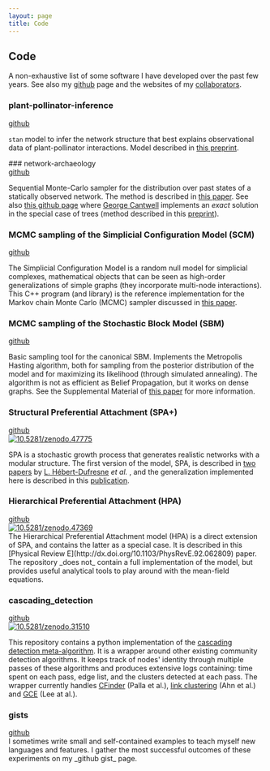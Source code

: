 ```yaml
---
layout: page
title: Code
---
```


## Code

A non-exhaustive list of some software I have developed over the past few years. See also my [github](https://github.com/jg-you/) page and the websites of my [collaborators](about.html#collaborators).

<div class="end-of-post"></div>

### plant-pollinator-inference

<div class="code-links">
<a href="https://github.com/jg-you/plant-pollinator-inference/"><i class="fa fa-github fa-2x"
aria-hidden="true"></i> github</a><br/>
</div>

`stan` model to infer the network structure that best explains  observational data of plant-pollinator interactions. Model described in [this preprint](https://www.biorxiv.org/content/10.1101/754077v1).

<div class="end-of-post"></div>
### network-archaeology

<div class="code-links">
<a href="https://github.com/jg-you/network-archaeology"><i class="fa fa-github fa-2x"
aria-hidden="true"></i> github</a><br/>
</div>

Sequential Monte-Carlo sampler for the distribution over past states of a statically observed network. The method is described in [this paper](https://arxiv.org/abs/1803.09191).
See also [this github page](https://github.com/gcant/temporal-recovery-tree-py) where [George Cantwell](https://www.george-cantwell.com) implements an *exact* solution in the special case of trees (method described in this [preprint](https://arxiv.org/abs/1910.04788)).



<div class="end-of-post"></div>

### MCMC sampling of the Simplicial Configuration Model (SCM)

<div class="code-links">
<a href="https://github.com/jg-you/scm/"><i class="fa fa-github fa-2x"
aria-hidden="true"></i> github</a><br/>
</div>

The Simplicial Configuration Model is a random null model for simplicial complexes, mathematical objects that can be seen as high-order generalizations of simple graphs (they incorporate multi-node interactions). This C++ program (and 
library) is the reference implementation for the Markov chain Monte Carlo (MCMC) sampler discussed in [this 
paper](https://arxiv.org/abs/1705.10298).


<div class="end-of-post"></div>

### MCMC sampling of the Stochastic Block Model (SBM)

<div class="code-links">
<a href="https://github.com/jg-you/sbm_canonical_mcmc/"><i class="fa fa-github fa-2x" 
aria-hidden="true"></i> github</a><br/>
</div>

Basic sampling tool for the canonical SBM. Implements the Metropolis Hasting algorithm, both for sampling from the posterior distribution of the model and for maximizing its likelihood (through simulated annealing). The algorithm is not as efficient as Belief Propagation, but it works on dense graphs. See the Supplemental Material of [this paper](https://arxiv.org/abs/1701.00062) for more information.

<div class="end-of-post"></div>

### Structural Preferential Attachment (SPA+)

<div class="code-links">
<a href="https://github.com/spa-networks/spa/"><i class="fa fa-github fa-2x" aria-hidden="true"></i> github</a><br/>
<a href="http://dx.doi.org/10.5281/zenodo.47775"><img src="https://zenodo.org/badge/doi/10.5281/zenodo.47775.svg" alt="10.5281/zenodo.47775"></a>
</div>

SPA is a stochastic growth process that generates realistic networks with a modular structure. The first version of the model, SPA, is described in  [two](http://arxiv.org/abs/1105.5980) [papers](http://arxiv.org/abs/1109.0034) by [L. Hébert-Dufresne](http://laurenthebertdufresne.github.io/) _et al._ , and the generalization implemented here is described in this [publication](http://dx.doi.org/10.1103/PhysRevE.94.022317). 

<div class="end-of-post"></div>
          
### Hierarchical Preferential Attachment (HPA)
<div class="code-links">
<a href="https://github.com/spa-networks/hpa/"><i class="fa fa-github fa-2x" aria-hidden="true"></i> github</a><br/>
<a href="http://dx.doi.org/10.5281/zenodo.47369"><img src="https://zenodo.org/badge/doi/10.5281/zenodo.47369.svg" alt="10.5281/zenodo.47369"></a>
</div>
The Hierarchical Preferential Attachment model (HPA) is a direct extension of SPA, and contains the latter as a special case. 
It is described in this [Physical Review E](http://dx.doi.org/10.1103/PhysRevE.92.062809) paper.
The repository _does not_ contain a full implementation of the model, but provides useful analytical tools to play around with the mean-field equations. 

<div class="end-of-post"></div>
          
### cascading_detection

<div class="code-links">
<a href="https://github.com/jg-you/cascading_detection"><i class="fa fa-github fa-2x" aria-hidden="true"></i> github</a><br/>
<a href="http://dx.doi.org/10.5281/zenodo.31510" ><img src="https://zenodo.org/badge/doi/10.5281/zenodo.31510.svg" alt="10.5281/zenodo.31510"></a>
</div>

This repository contains a python implementation of the [cascading detection meta-algorithm](http://journals.plos.org/plosone/article?id=10.1371/journal.pone.0140133).
It is a wrapper around other existing community detection algorithms.
It keeps track of nodes' identity through multiple passes of these algorithms and produces extensive logs containing: time spent on each pass, edge list, and the clusters detected at each pass.
The wrapper currently handles [CFinder](http://www.cfinder.org/) (Palla et al.), [link clustering](https://github.com/bagrow/linkcomm) (Ahn et al.) and [GCE](https://sites.google.com/site/greedycliqueexpansion/) (Lee at al.).

<div class="end-of-post"></div>
          
### gists
<div class="code-links">
<a href="https://gist.github.com/jg-you"><i class="fa fa-github fa-2x" aria-hidden="true"></i> github</a>
</div>
I sometimes write small and self-contained examples to teach myself new languages and features. I gather the most successful outcomes of these experiments on my _github gist_ page.
      
<div class="end-of-post"></div>
          
